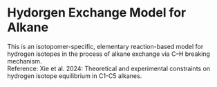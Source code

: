 # Hydorgen Exchange Model for Alkane
This is an isotopomer-specific, elementary reaction-based model for hydrogen isotopes in the process of alkane exchange via C–H breaking mechanism.\
Reference: Xie et al. 2024: Theoretical and experimental constraints on hydrogen isotope equilibrium in C1-C5 alkanes.

